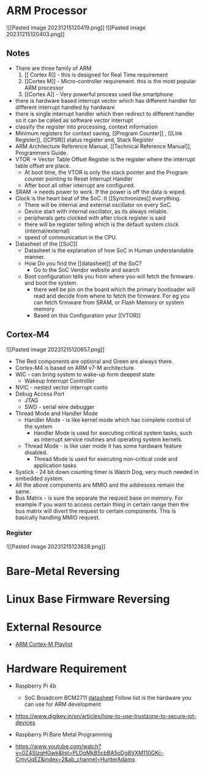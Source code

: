 
# ARM Processor

![[Pasted image 20231215120419.png]]
![[Pasted image 20231215120403.png]]

## Notes

- There are three family of ARM 
	1. [[ Cortex R]] - this is designed for Real Time requirement 
	2. [[Cortex M]] - Micro-controller requirement. this is the most popular ARM processor
	3. [[Cortex A]] - Very powerful process used like smartphone
- there is hardware based interrupt vector which has different handler for different interrupt handled by hardware
- there is single interrupt handler which then redirect to different handler so it can be called as software vector interrupt
- classify the register into processing, context information
- Minimum registers for context saving, [[Program Counter]] , [[Link Register]], [[CPSR]] status register and, Stack Register
- ARM Architecture Reference Manual, [[Technical Reference Manual]], Programmers Guide.
- VTOR -> Vector Table Offset Register is the register where the interrupt table offset are place.
	- At boot time, the VTOR is only the stack pointer and the Program counter pointing to Reset Interrupt Handler
	- After boot all other interrupt are configured.
- SRAM -> needs power to work. If the power is off the data is wiped.
- Clock is the heart beat of the SoC. It [[Synchronizes]] everything.
	- There  will be internal and external oscillator on every SoC.
	- Device start with internal oscillator, as its always reliable.
	- peripherals gets clocked with after clock register is said
	- there will be register telling which is the default system clock (internal/external)
	- speed of communication in the CPU.
- Datasheet of the [[SoC]]
	- Datasheet is the explanation of how SoC in Human understandable manner.
	- How Do you find the [[datasheet]] of the SoC?
		- Go to the SoC Vendor website and search
	- Boot configuration tells you from where you will fetch the firmware and boot the system.
		- there well be pin on the board which the primary bootloader will read and decide from where to fetch the firmware. For eg you can fetch firmware from SRAM, or Flash Memory or system memory
		- Based on this Configuration your [[VTOR]]


## Cortex-M4

![[Pasted image 20231215120657.png]]

- The Red components are optional and Green are always there.
- Cortex-M4 is based on ARM v7-M architecture
- WIC - can bring system to wake-up form deepest state
	- Wakeup Interrupt Controller
- NVIC - nested vector interrupt conto
- Debug Access Port
	- JTAG
	- SWD - serial wire debugger
- Thread Mode and Handler Mode
	- Handler Mode - is like kernel mode which has complete control of the system
		- Handler Mode is used for executing critical system tasks, such as interrupt service routines and operating system kernels.
	- Thread Mode - is like user mode it has some hardware feature disabled.
		- Thread Mode is used for executing non-critical code and application tasks
- Systick - 24 bit down counting timer is Watch Dog, very much needed in embedded system.
- All the above components are MMIO and the addresses remain the same.
- Bus Matrix - is sure the separate the request base on memory. For example if you want to access certain thing in certain range then the bus matrix will divert the request to certain components. This is basically handling MMIO request.

### Register
![[Pasted image 20231215123828.png]]

# Bare-Metal Reversing

# Linux Base Firmware Reversing

# External Resource

- [ARM Cortex-M Playlist](https://www.youtube.com/watch?v=rDvLaOe5_Ws&list=PLFt5JBAXXlQrAIGdKMq8mxdR_ciC4wlFk&index=2&ab_channel=EmbeddedSystems%2CinPyjama%21)


# Hardware Requirement
- Raspberry Pi 4b 
	- SoC Broadcom BCM2711 [datasheet](https://datasheets.raspberrypi.com/bcm2711/bcm2711-peripherals.pdf)
Follow list is the hardware you can use for ARM development

- https://www.digikey.in/en/articles/how-to-use-trustzone-to-secure-iot-devices
- Raspberry Pi  Bare Metal Programming
- https://www.youtube.com/watch?v=0Z4SIzgHGwk&list=PLDqMkB5cbBA5oDg8VXM110GKc-CmvUqEZ&index=2&ab_channel=HunterAdams